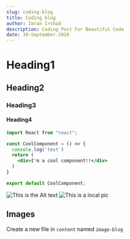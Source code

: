 ```yaml
---
slug: coding-blog
title: Coding blog
author: Imran Irshad
description: Coding Post For Beautiful Code
date: 30-September-2020
---
```


# Heading1
## Heading2
### Heading3
#### Heading4

``` jsx
import React from "react";

const CoolComponent = () => {
  console.log('test')
  return (
    <div>I'm a cool component!!</div>
  )
}

export default CoolComponent;
```

![This is the Alt text](https://dev-to-uploads.s3.amazonaws.com/i/odmz8jspshglv9fbdg3j.png)
![This is a local pic](https://dev-to-uploads.s3.amazonaws.com/i/odmz8jspshglv9fbdg3j.png)

## Images

Create a new file in `content`  named `image-blog`
